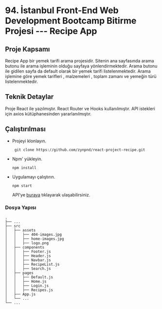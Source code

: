 # 94. İstanbul Front-End Web Development Bootcamp Bitirme Projesi ---  Recipe App

## Proje Kapsamı

Recipe App bir yemek tarifi arama  projesidir. Sitenin ana sayfasında arama butonu ile arama işleminin olduğu sayfaya yönlendirmektedir. Arama butonu ile gidilen sayfa da default olarak bir yemek tarifi listelenmektedir. Arama işlemine göre yemek tarifleri , malzemeleri , toplam zamanı ve yemeğin türü listelenmektedir.


## Teknik Detaylar

Proje React ile yazılmıştır. React Router ve Hooks kullanılmıştır. API istekleri için axios kütüphanesinden yararlanılmıştır.


## Çalıştırılması

- Projeyi klonlayın.

     ``` git clone https://github.com/zynpnd/react-project-recipe.git```
- Npm' yükleyin.

   ``` npm install ```
- Uygulamayı çalıştırın.

   ``` npm start ```
   
   API'ye [buraya](https://developer.edamam.com/edamam-recipe-api) tıklayarak ulaşabilirsiniz.
   
###  Dosya Yapısı

    .
    ├── ...
    ├── src   
    │   ├── assets   
    │   │   ├── 404-images.jpg 
    │   │   ├── home-images.jpg 
    │   │   ├── logo.png
    │   ├── components                      
    │   │   ├── Footer.js
    │   │   ├── Header.js
    │   │   ├── Navbar.js
    │   │   ├── RecipeList.js
    │   │   ├── Search.js
    │   ├── pages
    │   │   ├── Default.js
    │   │   ├── Home.js
    │   │   ├── Login.js
    │   │   ├── Recipes.js
    │   ├── App.js                          
    │   └── ...                             
    └── ...
